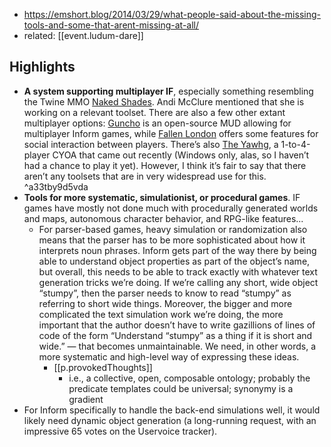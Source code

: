 
- https://emshort.blog/2014/03/29/what-people-said-about-the-missing-tools-and-some-that-arent-missing-at-all/
- related: [[event.ludum-dare]]

## Highlights

- **A system supporting multiplayer IF**, especially something resembling the Twine MMO [Naked Shades](http://www.ludumdare.com/compo/2013/04/30/naked-shades-the-worlds-first-twine-mmo/). Andi McClure mentioned that she is working on a relevant toolset. There are also a few other extant multiplayer options: [Guncho](http://www.guncho.com/) is an open-source MUD allowing for multiplayer Inform games, while [Fallen London](http://fallenlondon.storynexus.com/signup?RouteValueDictionary=Syste) offers some features for social interaction between players. There’s also [The Yawhg](http://www.theyawhg.com/), a 1-to-4-player CYOA that came out recently (Windows only, alas, so I haven’t had a chance to play it yet). However, I think it’s fair to say that there aren’t any toolsets that are in very widespread use for this. ^a33tby9d5vda
- **Tools for more systematic, simulationist, or procedural games**. IF games have mostly not done much with procedurally generated worlds and maps, autonomous character behavior, and RPG-like features... 
  - For parser-based games, heavy simulation or randomization also means that the parser has to be more sophisticated about how it interprets noun phrases. Inform gets part of the way there by being able to understand object properties as part of the object’s name, but overall, this needs to be able to track exactly with whatever text generation tricks we’re doing. If we’re calling any short, wide object “stumpy”, then the parser needs to know to read “stumpy” as referring to short wide things. Moreover, the bigger and more complicated the text simulation work we’re doing, the more important that the author doesn’t have to write gazillions of lines of code of the form “Understand “stumpy” as a thing if it is short and wide.” — that becomes unmaintainable. We need, in other words, a more systematic and high-level way of expressing these ideas.
    - [[p.provokedThoughts]]
      - i.e., a collective, open, composable ontology; probably the predicate templates could be universal; synonymy is a gradient 
- For Inform specifically to handle the back-end simulations well, it would likely need dynamic object generation (a long-running request, with an impressive 65 votes on the Uservoice tracker).

